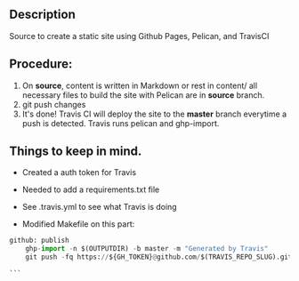 ## Description

Source to create a static site using Github Pages, Pelican, and TravisCI

## Procedure:

1. On **source**, content is written in Markdown or rest in content/
all necessary files to build the site with Pelican are in **source** branch.
2. git push changes
3. It's done! Travis CI will deploy the site to the **master** branch everytime a push is detected. Travis runs pelican and ghp-import.


## Things to keep in mind.

* Created a auth token for Travis
* Needed to add a requirements.txt file
* See .travis.yml to see what Travis is doing

* Modified Makefile on this part:

````python
github: publish    
    ghp-import -n $(OUTPUTDIR) -b master -m "Generated by Travis"   
    git push -fq https://${GH_TOKEN}@github.com/$(TRAVIS_REPO_SLUG).git master
    
```